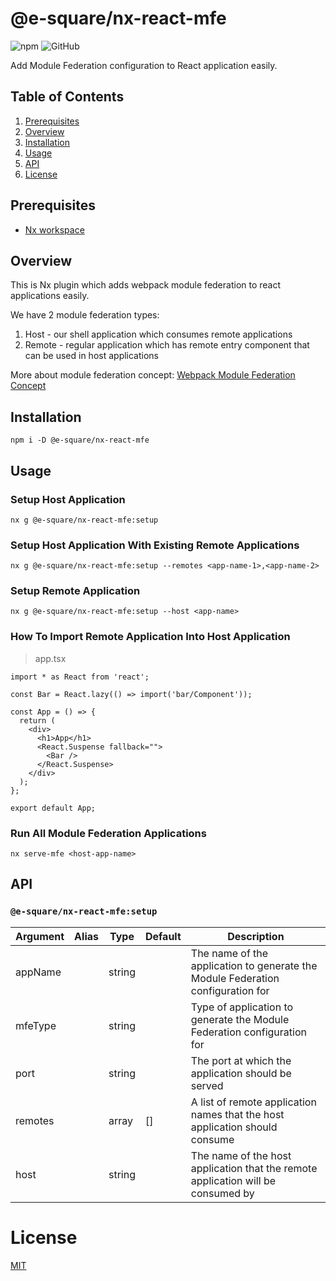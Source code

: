 # @e-square/nx-react-mfe

![npm](https://img.shields.io/npm/v/@e-square/nx-react-mfe)
![GitHub](https://img.shields.io/github/license/e-square-io/nx-plugins)

Add Module Federation configuration to React application easily.

## Table of Contents

1. [Prerequisites](#prerequisites)
1. [Overview](#overview)
1. [Installation](#installation)
1. [Usage](#usage)
1. [API](#api)
1. [License](#license)

## Prerequisites

- [Nx workspace](https://nx.dev)

## Overview

This is Nx plugin which adds webpack module federation to react applications easily.

We have 2 module federation types:

1. Host - our shell application which consumes remote applications
2. Remote - regular application which has remote entry component that can be used in host applications

More about module federation concept: [Webpack Module Federation Concept](https://webpack.js.org/concepts/module-federation/)

## Installation

```shell
npm i -D @e-square/nx-react-mfe
```

## Usage

### Setup Host Application

```shell
nx g @e-square/nx-react-mfe:setup
```

### Setup Host Application With Existing Remote Applications

```shell
nx g @e-square/nx-react-mfe:setup --remotes <app-name-1>,<app-name-2>
```

### Setup Remote Application

```shell
nx g @e-square/nx-react-mfe:setup --host <app-name>
```

### How To Import Remote Application Into Host Application

> app.tsx

```tsx
import * as React from 'react';

const Bar = React.lazy(() => import('bar/Component'));

const App = () => {
  return (
    <div>
      <h1>App</h1>
      <React.Suspense fallback="">
        <Bar />
      </React.Suspense>
    </div>
  );
};

export default App;
```

### Run All Module Federation Applications

```shell
nx serve-mfe <host-app-name>
```

## API

### `@e-square/nx-react-mfe:setup`

| Argument | Alias | Type   | Default | Description                                                                      |
| -------- | ----- | ------ | ------- | -------------------------------------------------------------------------------- |
| appName  |       | string |         | The name of the application to generate the Module Federation configuration for  |
| mfeType  |       | string |         | Type of application to generate the Module Federation configuration for          |
| port     |       | string |         | The port at which the application should be served                               |
| remotes  |       | array  | []      | A list of remote application names that the host application should consume      |
| host     |       | string |         | The name of the host application that the remote application will be consumed by |

# License

[MIT](https://github.com/e-square-io/nx-plugins/blob/main/LICENSE)
